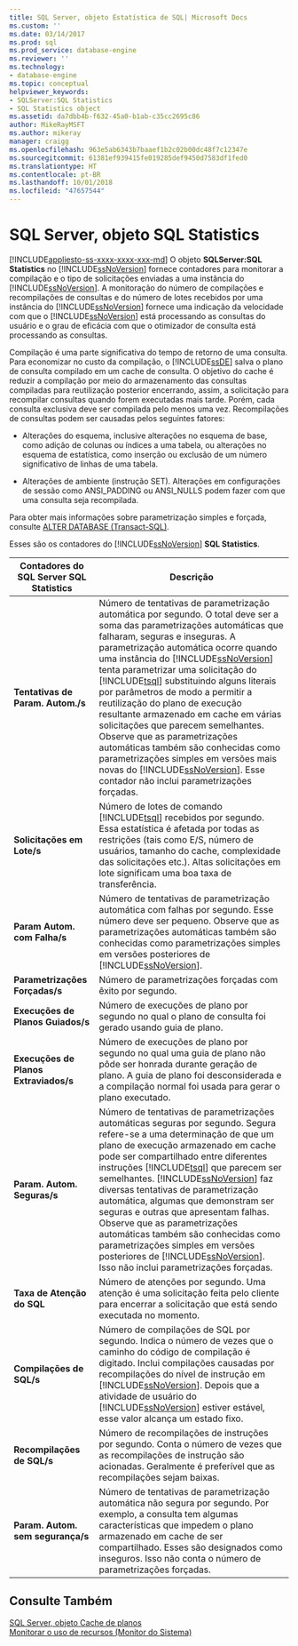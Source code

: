 ```yaml
---
title: SQL Server, objeto Estatística de SQL| Microsoft Docs
ms.custom: ''
ms.date: 03/14/2017
ms.prod: sql
ms.prod_service: database-engine
ms.reviewer: ''
ms.technology:
- database-engine
ms.topic: conceptual
helpviewer_keywords:
- SQLServer:SQL Statistics
- SQL Statistics object
ms.assetid: da7dbb4b-f632-45a0-b1ab-c35cc2695c86
author: MikeRayMSFT
ms.author: mikeray
manager: craigg
ms.openlocfilehash: 963e5ab6343b7baaef1b2c02b00dc48f7c12347e
ms.sourcegitcommit: 61381ef939415fe019285def9450d7583df1fed0
ms.translationtype: HT
ms.contentlocale: pt-BR
ms.lasthandoff: 10/01/2018
ms.locfileid: "47657544"
---
```

# <a name="sql-server-sql-statistics-object"></a>SQL Server, objeto SQL Statistics
[!INCLUDE[appliesto-ss-xxxx-xxxx-xxx-md](../../includes/appliesto-ss-xxxx-xxxx-xxx-md.md)]
  O objeto **SQLServer:SQL Statistics** no [!INCLUDE[ssNoVersion](../../includes/ssnoversion-md.md)] fornece contadores para monitorar a compilação e o tipo de solicitações enviadas a uma instância do [!INCLUDE[ssNoVersion](../../includes/ssnoversion-md.md)]. A monitoração do número de compilações e recompilações de consultas e do número de lotes recebidos por uma instância do [!INCLUDE[ssNoVersion](../../includes/ssnoversion-md.md)] fornece uma indicação da velocidade com que o [!INCLUDE[ssNoVersion](../../includes/ssnoversion-md.md)] está processando as consultas do usuário e o grau de eficácia com que o otimizador de consulta está processando as consultas.  
  
 Compilação é uma parte significativa do tempo de retorno de uma consulta. Para economizar no custo da compilação, o [!INCLUDE[ssDE](../../includes/ssde-md.md)] salva o plano de consulta compilado em um cache de consulta. O objetivo do cache é reduzir a compilação por meio do armazenamento das consultas compiladas para reutilização posterior encerrando, assim, a solicitação para recompilar consultas quando forem executadas mais tarde. Porém, cada consulta exclusiva deve ser compilada pelo menos uma vez. Recompilações de consultas podem ser causadas pelos seguintes fatores:  
  
-   Alterações do esquema, inclusive alterações no esquema de base, como adição de colunas ou índices a uma tabela, ou alterações no esquema de estatística, como inserção ou exclusão de um número significativo de linhas de uma tabela.  
  
-   Alterações de ambiente (instrução SET). Alterações em configurações de sessão como ANSI_PADDING ou ANSI_NULLS podem fazer com que uma consulta seja recompilada.  
  
 Para obter mais informações sobre parametrização simples e forçada, consulte [ALTER DATABASE &#40;Transact-SQL&#41;](../../t-sql/statements/alter-database-transact-sql.md).  
  
 Esses são os contadores do [!INCLUDE[ssNoVersion](../../includes/ssnoversion-md.md)] **SQL Statistics**.  
  
|Contadores do SQL Server SQL Statistics|Descrição|  
|----------------------------------------|-----------------|  
|**Tentativas de Param. Autom./s**|Número de tentativas de parametrização automática por segundo. O total deve ser a soma das parametrizações automáticas que falharam, seguras e inseguras. A parametrização automática ocorre quando uma instância do [!INCLUDE[ssNoVersion](../../includes/ssnoversion-md.md)] tenta parametrizar uma solicitação do [!INCLUDE[tsql](../../includes/tsql-md.md)] substituindo alguns literais por parâmetros de modo a permitir a reutilização do plano de execução resultante armazenado em cache em várias solicitações que parecem semelhantes. Observe que as parametrizações automáticas também são conhecidas como parametrizações simples em versões mais novas do [!INCLUDE[ssNoVersion](../../includes/ssnoversion-md.md)]. Esse contador não inclui parametrizações forçadas.|  
|**Solicitações em Lote/s**|Número de lotes de comando [!INCLUDE[tsql](../../includes/tsql-md.md)] recebidos por segundo. Essa estatística é afetada por todas as restrições (tais como E/S, número de usuários, tamanho do cache, complexidade das solicitações etc.). Altas solicitações em lote significam uma boa taxa de transferência.|  
|**Param Autom. com Falha/s**|Número de tentativas de parametrização automática com falhas por segundo. Esse número deve ser pequeno. Observe que as parametrizações automáticas também são conhecidas como parametrizações simples em versões posteriores de [!INCLUDE[ssNoVersion](../../includes/ssnoversion-md.md)].|  
|**Parametrizações Forçadas/s**|Número de parametrizações forçadas com êxito por segundo.|  
|**Execuções de Planos Guiados/s**|Número de execuções de plano por segundo no qual o plano de consulta foi gerado usando guia de plano.|  
|**Execuções de Planos Extraviados/s**|Número de execuções de plano por segundo no qual uma guia de plano não pôde ser honrada durante geração de plano. A guia de plano foi desconsiderada e a compilação normal foi usada para gerar o plano executado.|  
|**Param. Autom. Seguras/s**|Número de tentativas de parametrizações automáticas seguras por segundo. Segura refere-se a uma determinação de que um plano de execução armazenado em cache pode ser compartilhado entre diferentes instruções [!INCLUDE[tsql](../../includes/tsql-md.md)] que parecem ser semelhantes. [!INCLUDE[ssNoVersion](../../includes/ssnoversion-md.md)] faz diversas tentativas de parametrização automática, algumas que demonstram ser seguras e outras que apresentam falhas. Observe que as parametrizações automáticas também são conhecidas como parametrizações simples em versões posteriores de [!INCLUDE[ssNoVersion](../../includes/ssnoversion-md.md)]. Isso não inclui parametrizações forçadas.|  
|**Taxa de Atenção do SQL**|Número de atenções por segundo. Uma atenção é uma solicitação feita pelo cliente para encerrar a solicitação que está sendo executada no momento.|  
|**Compilações de SQL/s**|Número de compilações de SQL por segundo. Indica o número de vezes que o caminho do código de compilação é digitado. Inclui compilações causadas por recompilações do nível de instrução em [!INCLUDE[ssNoVersion](../../includes/ssnoversion-md.md)]. Depois que a atividade de usuário do [!INCLUDE[ssNoVersion](../../includes/ssnoversion-md.md)] estiver estável, esse valor alcança um estado fixo.|  
|**Recompilações de SQL/s**|Número de recompilações de instruções por segundo. Conta o número de vezes que as recompilações de instrução são acionadas. Geralmente é preferível que as recompilações sejam baixas.|  
|**Param. Autom. sem segurança/s**|Número de tentativas de parametrização automática não segura por segundo. Por exemplo, a consulta tem algumas características que impedem o plano armazenado em cache de ser compartilhado. Esses são designados como inseguros. Isso não conta o número de parametrizações forçadas.|  
  
## <a name="see-also"></a>Consulte Também  
 [SQL Server, objeto Cache de planos](../../relational-databases/performance-monitor/sql-server-plan-cache-object.md)   
 [Monitorar o uso de recursos &#40;Monitor do Sistema&#41;](../../relational-databases/performance-monitor/monitor-resource-usage-system-monitor.md)  
  
  
